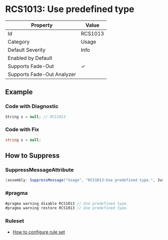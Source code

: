 # RCS1013: Use predefined type

| Property | Value |
| -------- | ----- |
| Id | RCS1013 |
| Category | Usage |
| Default Severity | Info |
| Enabled by Default |  |
| Supports Fade\-Out | &#x2713; |
| Supports Fade\-Out Analyzer |  |

## Example

### Code with Diagnostic

```csharp
String s = null; // RCS1013
```

### Code with Fix

```csharp
string s = null;
```

## How to Suppress

### SuppressMessageAttribute

```csharp
[assembly: SuppressMessage("Usage", "RCS1013:Use predefined type.", Justification = "<Pending>")]
```

### \#pragma

```csharp
#pragma warning disable RCS1013 // Use predefined type.
#pragma warning restore RCS1013 // Use predefined type.
```

### Ruleset

* [How to configure rule set](../HowToConfigureAnalyzers.md)
